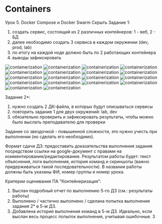 # Containers
Урок 5. Docker Compose и Docker Swarm
Скрыть
Задание 1:
1) создать сервис, состоящий из 2 различных контейнеров: 1 - веб, 2 - БД
2) далее необходимо создать 3 сервиса в каждом окружении (dev, prod, lab)
3) по итогу на каждой ноде должно быть по 2 работающих контейнера
4) выводы зафиксировать

![containerization](https://github.com/Amant-987/Containers/blob/main/Screenshots_task1/Screenshot_1.png)
![containerization](https://github.com/Amant-987/Containers/blob/main/Screenshots_task1/Screenshot_2.png)
![containerization](https://github.com/Amant-987/Containers/blob/main/Screenshots_task1/Screenshot_3.png)
![containerization](https://github.com/Amant-987/Containers/blob/main/Screenshots_task1/Screenshot_4.png)
![containerization](https://github.com/Amant-987/Containers/blob/main/Screenshots_task1/Screenshot_5.png)
![containerization](https://github.com/Amant-987/Containers/blob/main/Screenshots_task1/Screenshot_6.png)
![containerization](https://github.com/Amant-987/Containers/blob/main/Screenshots_task1/Screenshot_7.png)
![containerization](https://github.com/Amant-987/Containers/blob/main/Screenshots_task1/Screenshot_8.png)
![containerization](https://github.com/Amant-987/Containers/blob/main/Screenshots_task1/Screenshot_9.png)
![containerization](https://github.com/Amant-987/Containers/blob/main/Screenshots_task1/Screenshot_10.png)
![containerization](https://github.com/Amant-987/Containers/blob/main/Screenshots_task1/Screenshot_11.png)
![containerization](https://github.com/Amant-987/Containers/blob/main/Screenshots_task1/Screenshot_12.png)
![containerization](https://github.com/Amant-987/Containers/blob/main/Screenshots_task1/Screenshot_13.png)
![containerization](https://github.com/Amant-987/Containers/blob/main/Screenshots_task1/Screenshot_14.png)
![containerization](https://github.com/Amant-987/Containers/blob/main/Screenshots_task1/Screenshot_15.png)
![containerization](https://github.com/Amant-987/Containers/blob/main/Screenshots_task1/Screenshot_16.png)
![containerization](https://github.com/Amant-987/Containers/blob/main/Screenshots_task1/Screenshot_17.png)
![containerization](https://github.com/Amant-987/Containers/blob/main/Screenshots_task1/Screenshot_18.png)



Задание 2*:
1) нужно создать 2 ДК-файла, в которых будут описываться сервисы
2) повторить задание 1 для двух окружений: lab, dev
3) обязательно проверить и зафиксировать результаты, чтобы можно было выслать преподавателю для проверки

Задание со звездочкой - повышенной сложности, это нужно учесть при выполнении (но сделать его необходимо).

Формат сдачи ДЗ: предоставить доказательства выполнения задания посредством ссылки на google-документ с правами на комментирование/редактирование.
Результатом работы будет: текст объяснения, логи выполнения, история команд и скриншоты (важно придерживаться такой последовательности).
В названии работы должны быть указаны ФИ, номер группы и номер урока.

Критерии оценивания ПА “Контейнеризация”:
1) Выслан подробный отчет по выполнению 5-го ДЗ (см.: результаты работы)
2) Выполнено / частично выполнено / сделана попытка выполнения задания 2* в 5-м ДЗ.
3) Добавлена история выполнения команд в 5-м ДЗ. Идеально, если выслан весь процесс попыток выполнения, учитывая ошибочные.
3